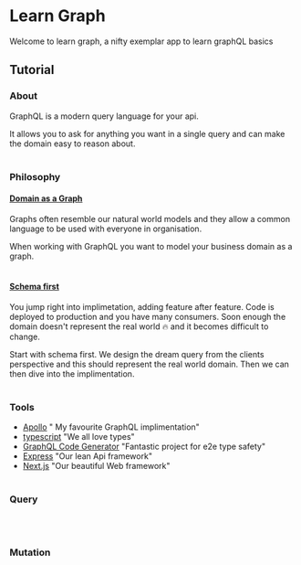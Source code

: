 # Learn Graph

Welcome to learn graph, a nifty exemplar app to learn graphQL basics

## Tutorial

### About

GraphQL is a modern query language for your api.

It allows you to ask for anything you want in a single query and can make the domain easy to reason about.
</br>
</br>

### Philosophy

#### <u>Domain as a Graph</u>

Graphs often resemble our natural world models and they allow a common language to be used with everyone in organisation.

When working with GraphQL you want to model your business domain as a graph.
</br>
</br>

#### <u>Schema first</u>

You jump right into implimetation, adding feature after feature. Code is deployed to production and you have many consumers. Soon enough the domain doesn't represent the real world 🔥 and it becomes difficult to change.

Start with schema first. We design the dream query from the clients perspective and this should represent the real world domain. Then we can then dive into the implimentation.
</br>
</br>

### Tools

- [Apollo](https://www.apollographql.com/) " My favourite GraphQL implimentation"
- [typescript](https://www.typescriptlang.org/) "We all love types"
- [GraphQL Code Generator](https://www.graphql-code-generator.com/) "Fantastic project for e2e type safety"
- [Express](https://expressjs.com/) "Our lean Api framework"
- [Next.js](https://nextjs.org/) "Our beautiful Web framework"
  </br>
  </br>

### Query

</br>
</br>

### Mutation

</br>
</br>
